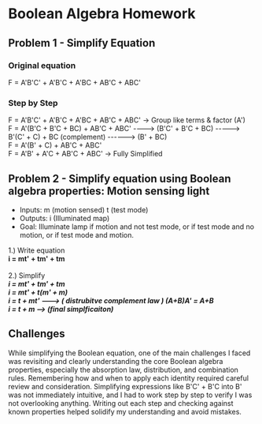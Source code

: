 # Boolean Algebra Homework
## Problem 1 - Simplify Equation
### Original equation
F = A'B'C' + A'B'C + A'BC + AB'C + ABC'

### Step by Step 
F = A'B'C' + A'B'C + A'BC + AB'C + ABC' -> Group like terms & factor (A')<br>
F = A'(B'C + B'C + BC) + AB'C + ABC' ----> (B'C' + B'C + BC) -----> B'(C' + C) + BC (complement) ------> (B' + BC)<br>
F = A'(B' + C) + AB'C + ABC'<br>
F = A'B' + A'C + AB'C + ABC' -> Fully Simplified<br>

## Problem 2 - Simplify equation using Boolean algebra properties: Motion sensing light
- Inputs: m (motion sensed) t (test mode)<br>
- Outputs: i (Illuminated map)<br>
- Goal: Illuminate lamp if motion and not test mode, or if test mode and no motion, or if test mode and motion.<br>

1.) Write equation <br>
**i = mt' + tm' + tm**<br>
<br>
2.) Simplify<br>
***i = mt' + tm' + tm<br>
  i = mt' + t(m' + m)<br>
  i = t + mt' ---> ( distrubitve complement law ) (A+B)A' = A+B<br>
  i = t + m --> (final simplficaiton)*** 

## Challenges 
While simplifying the Boolean equation, one of the main challenges I faced was revisiting and clearly understanding the core Boolean algebra properties, especially the absorption law, distribution, and combination rules. Remembering how and when to apply each identity required careful review and consideration. Simplifying expressions like B'C' + B'C into B' was not immediately intuitive, and I had to work step by step to verify I was not overlooking anything. Writing out each step and checking against known properties helped solidify my understanding and avoid mistakes.
